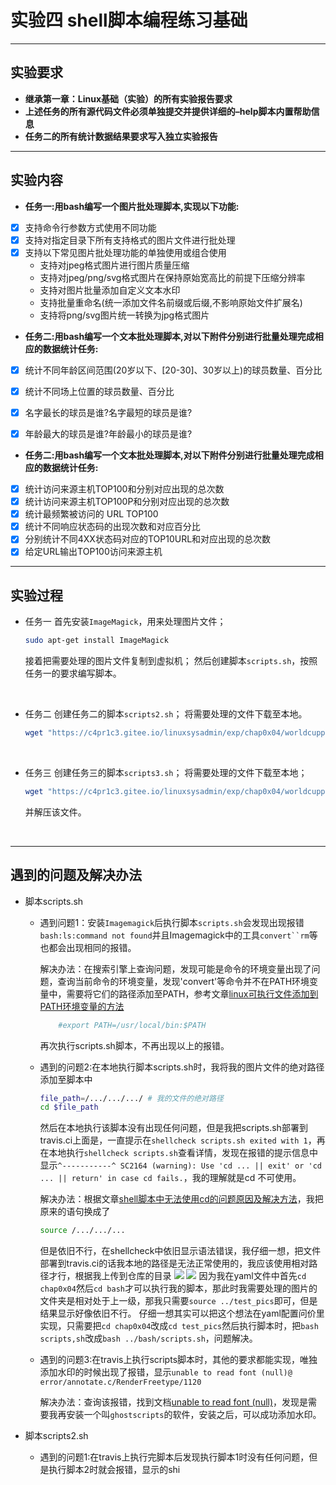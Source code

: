 # 实验四 shell脚本编程练习基础
---
## 实验要求
* **继承第一章：Linux基础（实验）的所有实验报告要求**
* **上述任务的所有源代码文件必须单独提交并提供详细的–help脚本内置帮助信息**
* **任务二的所有统计数据结果要求写入独立实验报告**
---
## 实验内容
* **任务一:用bash编写一个图片批处理脚本,实现以下功能:**
- [X] 支持命令行参数方式使用不同功能
- [X] 支持对指定目录下所有支持格式的图片文件进行批处理
- [X] 支持以下常见图片批处理功能的单独使用或组合使用
    * 支持对jpeg格式图片进行图片质量压缩
    * 支持对jpeg/png/svg格式图片在保持原始宽高比的前提下压缩分辨率
    * 支持对图片批量添加自定义文本水印
    * 支持批量重命名(统一添加文件名前缀或后缀,不影响原始文件扩展名)
    * 支持将png/svg图片统一转换为jpg格式图片

* **任务二:用bash编写一个文本批处理脚本,对以下附件分别进行批量处理完成相应的数据统计任务:**
- [X] 统计不同年龄区间范围(20岁以下、[20-30]、30岁以上)的球员数量、百分比
- [X] 统计不同场上位置的球员数量、百分比
- [X] 名字最长的球员是谁?名字最短的球员是谁?
- [X] 年龄最大的球员是谁?年龄最小的球员是谁?
  

* **任务二:用bash编写一个文本批处理脚本,对以下附件分别进行批量处理完成相应的数据统计任务:**
- [X] 统计访问来源主机TOP100和分别对应出现的总次数
- [X] 统计访问来源主机TOP100P和分别对应出现的总次数
- [X] 统计最频繁被访问的 URL TOP100
- [X] 统计不同响应状态码的出现次数和对应百分比
- [X] 分别统计不同4XX状态码对应的TOP10URL和对应出现的总次数
- [X] 给定URL输出TOP100访问来源主机
---
## 实验过程
* 任务一
    首先安装`ImageMagick`，用来处理图片文件；
    ```bash
    sudo apt-get install ImageMagick
    ```
    接着把需要处理的图片文件复制到虚拟机；
    然后创建脚本`scripts.sh`，按照任务一的要求编写脚本。

<br>

* 任务二
    创建任务二的脚本`scripts2.sh`；
    将需要处理的文件下载至本地。
    ```bash
    wget "https://c4pr1c3.gitee.io/linuxsysadmin/exp/chap0x04/worldcupplayerinfo.tsv"
    ```

<br>

* 任务三
    创建任务三的脚本`scripts3.sh`；
    将需要处理的文件下载至本地；
    ```bash
    wget "https://c4pr1c3.gitee.io/linuxsysadmin/exp/chap0x04/worldcupplayerinfo.tsv"
    ```
    并解压该文件。

<br>

---
## 遇到的问题及解决办法

* 脚本scripts.sh
  * 遇到问题1：安装`Imagemagick`后执行脚本`scripts.sh`会发现出现报错`bash:ls:command not found`并且Imagemagick中的工具`convert``rm`等也都会出现相同的报错。

    解决办法：在搜索引擎上查询问题，发现可能是命令的环境变量出现了问题，查询当前命令的环境变量，发现'convert'等命令并不在PATH环境变量中，需要将它们的路径添加至PATH，参考文章[linux可执行文件添加到PATH环境变量的方法](https://www.cnblogs.com/joshua317/p/6899057.html)
    ```bash
        #export PATH=/usr/local/bin:$PATH
    ```
    再次执行scripts.sh脚本，不再出现以上的报错。

  * 遇到的问题2:在本地执行脚本scripts.sh时，我将我的图片文件的绝对路径添加至脚本中
    ```bash
    file_path=/.../.../.../ # 我的文件的绝对路径
    cd $file_path
    ```
    然后在本地执行该脚本没有出现任何问题，但是我把scripts.sh部署到travis.ci上面是，一直提示在`shellcheck scripts.sh exited with 1`，再在本地执行`shellcheck scripts.sh`查看详情，发现在报错的提示信息中显示`^-----------^ SC2164 (warning): Use 'cd ... || exit' or 'cd ... || return' in case cd fails.`，我的理解就是cd 不可使用。

    解决办法：根据文章[shell脚本中无法使用cd的问题原因及解决方法](https://blog.csdn.net/GX_1_11_real/article/details/80990250)，我把原来的语句换成了
    ```bash
    source /.../.../...
    ```
    但是依旧不行，在shellcheck中依旧显示语法错误，我仔细一想，把文件部署到travis.ci的话我本地的路径是无法正常使用的，我应该使用相对路径才行，根据我上传到仓库的目录
    ![](report_pics/仓库目录1.png)
    ![](report_pics/仓库目录2.png)
    因为我在yaml文件中首先`cd chap0x04`然后`cd bash`才可以执行我的脚本，那此时我需要处理的图片的文件夹是相对处于上一级，那我只需要`source ../test_pics`即可，但是结果显示好像依旧不行。
    仔细一想其实可以把这个想法在yaml配置问价里实现，只需要把`cd chap0x04`改成`cd test_pics`然后执行脚本时，把`bash scripts,sh`改成`bash ../bash/scripts.sh`，问题解决。

  * 遇到的问题3:在travis上执行scripts脚本时，其他的要求都能实现，唯独添加水印的时候出现了报错，显示`unable to read font (null)@ error/annotate.c/RenderFreetype/1120` 

    解决办法：查询该报错，找到文档[unable to read font (null)](https://legacy.imagemagick.org/discourse-server/viewtopic.php?p=82055&sid=ad29ab4258114ba1c578f162cb458a70#p82055)，发现是需要我再安装一个叫`ghostscripts`的软件，安装之后，可以成功添加水印。

* 脚本scripts2.sh
    * 遇到的问题1:在travis上执行完脚本后发现执行脚本1时没有任何问题，但是执行脚本2时就会报错，显示的shi


